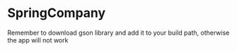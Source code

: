 # SpringCompany

Remember to download gson library and add it to your build path, otherwise the app will not work
